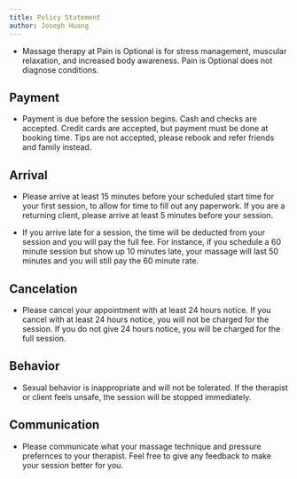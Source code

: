 ```yaml
---
title: Policy Statement
author: Joseph Huang
---
```



* Massage therapy at Pain is Optional is for stress management, muscular relaxation, and increased body awareness. Pain is Optional does not diagnose conditions.

## Payment

* Payment is due before the session begins. Cash and checks are accepted. Credit cards are accepted, but payment must be done at booking time. Tips are not accepted, please rebook and refer friends and family instead.

## Arrival

* Please arrive at least 15 minutes before your scheduled start time for your first session, to allow for time to fill out any paperwork. If you are a returning client, please arrive at least 5 minutes before your session.

* If you arrive late for a session, the time will be deducted from your session and you will pay the full fee. For instance, if you schedule a 60 minute session but show up 10 minutes late, your massage will last 50 minutes and you will still pay the 60 minute rate.

## Cancelation

* Please cancel your appointment with at least 24 hours notice. If you cancel with at least 24 hours notice, you will not be charged for the session. If you do not give 24 hours notice, you will be charged for the full session. 

## Behavior

* Sexual behavior is inappropriate and will not be tolerated. If the therapist or client feels unsafe, the session will be stopped immediately.

## Communication

* Please communicate what your massage technique and pressure prefernces to your therapist. Feel free to give any feedback to make your session better for you. 


